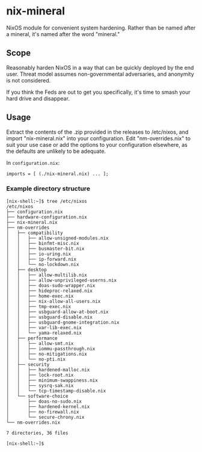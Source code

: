 # nix-mineral
NixOS module for convenient system hardening.
Rather than be named after a mineral, it's named after the word "mineral."

## Scope
Reasonably harden NixOS in a way that can be quickly deployed by the end user. Threat model assumes non-governmental adversaries, and anonymity is not considered.

If you think the Feds are out to get you specifically, it's time to smash your hard drive and disappear.

## Usage
Extract the contents of the .zip provided in the releases to /etc/nixos, and import "nix-mineral.nix" into your configuration. Edit "nm-overrides.nix" to suit your use case or add the options to your configuration elsewhere, as the defaults are unlikely to be adequate.

In `configuration.nix`:

    imports = [ (./nix-mineral.nix) ... ];

### Example directory structure

    [nix-shell:~]$ tree /etc/nixos
    /etc/nixos
    ├── configuration.nix
    ├── hardware-configuration.nix
    ├── nix-mineral.nix
    ├── nm-overrides
    │   ├── compatibility
    │   │   ├── allow-unsigned-modules.nix
    │   │   ├── binfmt-misc.nix
    │   │   ├── busmaster-bit.nix
    │   │   ├── io-uring.nix
    │   │   ├── ip-forward.nix
    │   │   └── no-lockdown.nix
    │   ├── desktop
    │   │   ├── allow-multilib.nix
    │   │   ├── allow-unprivileged-userns.nix
    │   │   ├── doas-sudo-wrapper.nix
    │   │   ├── hideproc-relaxed.nix
    │   │   ├── home-exec.nix
    │   │   ├── nix-allow-all-users.nix
    │   │   ├── tmp-exec.nix
    │   │   ├── usbguard-allow-at-boot.nix
    │   │   ├── usbguard-disable.nix
    │   │   ├── usbguard-gnome-integration.nix
    │   │   ├── var-lib-exec.nix
    │   │   └── yama-relaxed.nix
    │   ├── performance
    │   │   ├── allow-smt.nix
    │   │   ├── iommu-passthrough.nix
    │   │   ├── no-mitigations.nix
    │   │   └── no-pti.nix
    │   ├── security
    │   │   ├── hardened-malloc.nix
    │   │   ├── lock-root.nix
    │   │   ├── minimum-swappiness.nix
    │   │   ├── sysrq-sak.nix
    │   │   └── tcp-timestamp-disable.nix
    │   └── software-choice
    │       ├── doas-no-sudo.nix
    │       ├── hardened-kernel.nix
    │       ├── no-firewall.nix
    │       └── secure-chrony.nix
    └── nm-overrides.nix
    
    7 directories, 36 files
    
    [nix-shell:~]$ 
